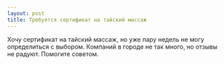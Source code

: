 ```yaml
---
layout: post 
title: Требуется сертификат на тайский массаж 
--- 
```

Хочу сертификат на тайский массаж, но уже пару недель не могу определиться с выбором. Компаний в городе не так много, но отзывы не радуют. Помогите советом.